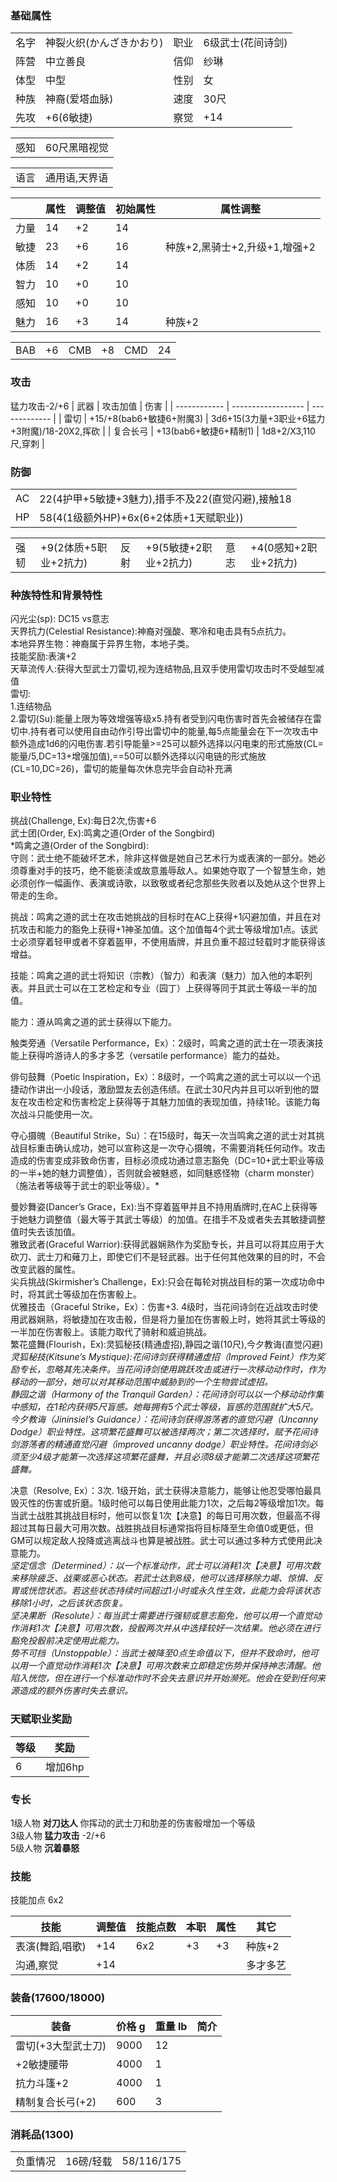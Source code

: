 ### 基础属性

<table>
  <tr>
      <td>名字</td>
      <td>神裂火织(かんざきかおり)</td>
      <td>职业</td>
      <td>6级武士(花间诗剑)</td>
  </tr>
  <tr>
      <td>阵营</td>
      <td>中立善良</td>
      <td>信仰</td>
      <td>纱琳</td>
  </tr>
  <tr>
      <td>体型</td>
      <td>中型</td>
      <td>性别</td>
      <td>女</td>
  </tr>
  <tr>
      <td>种族</td>
      <td>神裔(爱塔血脉)</td>
      <td>速度</td>
      <td>30尺</td>
  </tr>
  <tr>
      <td>先攻</td>
      <td>+6(6敏捷)</td>
      <td>察觉</td>
      <td>+14</td>
  </tr>
</table>
<table>
  <tr>
      <td>感知</td>
      <td>60尺黑暗视觉</td>
  </tr>
</table>
<table>
    <tr>
        <td>语言</td>
        <td>通用语,天界语</td>
    </tr>
</table>

|      | 属性 | 调整值 | 初始属性 | 属性调整 |
| ---- | ---- | ------ | -------- | -------- |
| 力量 | 14   | +2     | 14       |      |
| 敏捷 | 23   | +6     | 16       |种族+2,黑骑士+2,升级+1,增强+2|
| 体质 | 14   | +2     | 14       |      |
| 智力 | 10   | +0     | 10       |      |
| 感知 | 10   | +0     | 10       |      |
| 魅力 | 16   | +3     | 14       |种族+2|

<table>
    <tr>
        <td>BAB</td>
        <td>+6</td>
	    <td>CMB</td>
        <td>+8</td>
		<td>CMD</td>
        <td>24</td>
    </tr>
</table>

### 攻击
猛力攻击-2/+6
| 武器         | 攻击加值              		| 伤害             		|
| ------------ | ------------------    		| -------------    		|
| 雷切         | +15/+8(bab6+敏捷6+附魔3)	| 3d6+15(3力量+3职业+6猛力+3附魔)/18-20X2,挥砍	|
| 复合长弓     | +13(bab6+敏捷6+精制1)      | 1d8+2/X3,110尺,穿刺	|

### 防御

<table>
    <tr>
        <td>AC</td>
        <td>22(4护甲+5敏捷+3魅力),措手不及22(直觉闪避),接触18</td>
    </tr>
    <tr>
        <td>HP</td>
        <td>58(4(1级额外HP)+6x(6+2体质+1天赋职业))</td>
    </tr>
</table>
<table>
    <tr>
        <td>强韧</td>
        <td>+9(2体质+5职业+2抗力)</td>
	    <td>反射</td>
        <td>+9(5敏捷+2职业+2抗力)</td>
	    <td>意志</td>
        <td>+4(0感知+2职业+2抗力)</td>
    </tr>
</table>

### 种族特性和背景特性

闪光尘(sp): DC15 vs意志  
天界抗力(Celestial Resistance):神裔对强酸、寒冷和电击具有5点抗力。  
本地异界生物：神裔属于异界生物，本地子类。  
技能奖励:表演+2  
天草流传人:获得大型武士刀雷切,视为连结物品,且双手使用雷切攻击时不受越型减值  
雷切:  
1.连结物品   
2.雷切(Su):能量上限为等效增强等级x5.持有者受到闪电伤害时首先会被储存在雷切中.持有者可以使用自由动作引导出雷切中的能量,每5点能量会在下一次攻击中额外造成1d6的闪电伤害.若引导能量>=25可以额外选择以闪电束的形式施放(CL=能量/5,DC=13+增强加值),==50可以额外选择以闪电链的形式施放(CL=10,DC=26)，雷切的能量每次休息完毕会自动补充满   
   
### 职业特性

挑战(Challenge, Ex):每日2次,伤害+6  
武士团(Order, Ex):鸣禽之道(Order of the Songbird)  
*鸣禽之道(Order of the Songbird):  
守则：武士绝不能破坏艺术，除非这样做是她自己艺术行为或表演的一部分。她必须尊重对手的技巧，绝不能亵渎或故意羞辱敌人。如果她夺取了一个智慧生命，她必须创作一幅画作、表演或诗歌，以致敬或者纪念那些失败者以及她从这个世界上带走的生命。  
  
挑战：鸣禽之道的武士在攻击她挑战的目标时在AC上获得+1闪避加值，并且在对抗攻击和能力的豁免上获得+1神圣加值。这个加值每4个武士等级增加1点。该武士必须穿着轻甲或者不穿着盔甲，不使用盾牌，并且负重不超过轻载时才能获得该增益。  
  
技能：鸣禽之道的武士将知识（宗教）（智力）和表演（魅力）加入他的本职列表。并且武士可以在工艺检定和专业（园丁）上获得等同于其武士等级一半的加值。  
  
能力：遵从鸣禽之道的武士获得以下能力。  
  
触类旁通（Versatile Performance，Ex）：2级时，鸣禽之道的武士在一项表演技能上获得吟游诗人的多才多艺（versatile performance）能力的益处。  
  
俳句鼓舞（Poetic Inspiration，Ex）：8级时，一个鸣禽之道的武士可以以一个迅捷动作讲出一小段话，激励盟友去创造伟绩。在武士30尺内并且可以听到他的盟友在攻击检定和伤害检定上获得等于其魅力加值的表现加值，持续1轮。该能力每次战斗只能使用一次。  
  
夺心摄魄（Beautiful Strike，Su）：在15级时，每天一次当鸣禽之道的武士对其挑战目标重击确认成功，她可以宣称这是一次夺心摄魄，不需要消耗任何动作。攻击造成的伤害变成非致命伤害，目标必须成功通过意志豁免（DC=10+武士职业等级的一半+她的魅力调整值），否则就会被魅惑，如同魅惑怪物（charm monster）（施法者等级等于武士的职业等级）。*  
  
曼妙舞姿(Dancer’s Grace，Ex):当不穿着盔甲并且不持用盾牌时,在AC上获得等于她魅力调整值（最大等于其武士等级）的加值。在措手不及或者失去其敏捷调整值时失去该加值。  
雅致武者(Graceful Warrior):获得武器娴熟作为奖励专长，并且可以将其应用于大砍刀、武士刀和薙刀上，即使它们不是轻武器。出于任何其他效果的目的时，不会改变武器的属性。  
尖兵挑战(Skirmisher’s Challenge，Ex):只会在每轮对挑战目标的第一次成功命中时，将其武士等级加在伤害骰上。  
优雅技击（Graceful Strike，Ex）：伤害+3. 4级时，当花间诗剑在近战攻击时使用武器娴熟，将敏捷加在攻击骰，但是将力量加在伤害骰上时，她将其武士等级的一半加在伤害骰上。该能力取代了骑射和威迫挑战。    
繁花盛舞(Flourish，Ex):灵狐秘技(精通虚招),静园之谐(10尺),今夕教诲(直觉闪避)  
*灵狐秘技(Kitsune’s Mystique):花间诗剑获得精通虚招（Improved Feint）作为奖励专长，忽略其先决条件。当花间诗剑使用跳跃攻击或进行一次移动动作时，作为移动的一部分，她可以对其移动范围中威胁到的一个生物尝试虚招。*  
*静园之谐（Harmony of the Tranquil Garden）：花间诗剑可以以一个移动动作集中感知，在1轮内获得5尺盲感。她每拥有5个武士等级，盲感的范围就扩大5尺。*  
*今夕教诲（Jininsiel’s Guidance）：花间诗剑获得游荡者的直觉闪避（Uncanny Dodge）职业特性。这项繁花盛舞可以被选择两次；第二次选择时，赋予花间诗剑游荡者的精通直觉闪避（improved uncanny dodge）职业特性。花间诗剑必须至少4级才能第一次选择这项繁花盛舞，并且必须8级才能第二次选择这项繁花盛舞。*  
  
决意（Resolve, Ex）：3次. 1级开始，武士获得决意能力，能够让他忍受哪怕最具毁灭性的伤害或折磨。1级时他可以每日使用此能力1次，之后每2等级增加1次。每当武士战胜其挑战目标时，他可以恢复1次【决意】的每日可用次数，但最高不得超过其每日最大可用次数。战胜挑战目标通常指将目标降至生命值0或更低，但GM可以规定敌人投降或逃离战斗也算是被战胜。武士可以通过多种方式使用此决意能力。  
*坚定信念（Determined）：以一个标准动作，武士可以消耗1次【决意】可用次数来移除疲乏、战栗或恶心状态。若武士达到8级，他可以选择移除力竭、惊惧、反胃或恍惚状态。若这些状态持续时间超过1小时或永久性生效，此能力会将该状态移除1小时，之后该状态恢复。  
坚决果断（Resolute）：每当武士需要进行强韧或意志豁免，他可以用一个直觉动作消耗1次【决意】可用次数，投骰两次并从中选择较好一次结果。他必须在进行豁免投骰前决定使用此能力。  
势不可挡（Unstoppable）：当武士被降至0点生命值以下，但并不致命时，他可以用一个直觉动作消耗1次【决意】可用次数来立即稳定伤势并保持神志清醒。他陷入恍惚，但在进行一个标准动作时不会失去意识并开始濒死。他会在受到任何来源造成的额外伤害时失去意识。*  

### 天赋职业奖励
| 等级| 奖励    |
| --- | ------- |
| 6   | 增加6hp |

### 专长

1级人物 **对刀达人** 你挥动的武士刀和肋差的伤害骰增加一个等级  
3级人物 **猛力攻击** -2/+6  
5级人物 **沉着暴怒**  

### 技能

技能加点 6x2 

| 技能       		| 调整值 | 技能点数 | 本职 | 属性 | 其它     |
| ---------- 		| ------ | -------- | ---- | ---- | -------- |
| 表演(舞蹈,唱歌) 	| +14    | 6x2      | +3   | +3   | 种族+2   |
| 沟通,察觉		  	| +14    |          |      |      | 多才多艺 |

### 装备(17600/18000)

| 装备            	| 价格 g | 重量 lb | 简介 |
| ------------    	| ------ | ------- | ---- |
| 雷切(+3大型武士刀)| 9000	 | 12      |
| +2敏捷腰带		| 4000	 | 1       |
| 抗力斗篷+2		| 4000	 | 1       |
| 精制复合长弓(+2)	| 600    | 3       |

### 消耗品(1300)

<table>
    <tr>
        <td>负重情况</td>
        <td>16磅/轻载</td>
        <td>58/116/175</td>
    </tr>
</table>
